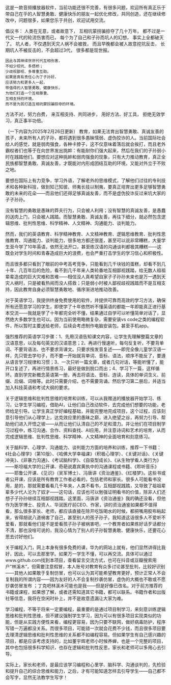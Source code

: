
这是一款音频播放器软件，当前功能还很不完善，有很多问题，欢迎所有真正乐于带自己在乎的人智慧勇敢、健康快乐的朋友一起优化修改，共同创造，还在继续修改中，问题很多，如果您乐于共创，欢迎试用交流。

倡议书：
    人类在无意，或者故意下，
    互相坑蒙拐骗掠夺了几十万年，
    都不过是一代又一代的轮流伤害而已，
    每个为了自己和子孙而坑人的幻想，
    事实上全都破灭了。
    坑人者，不仅遇到天灾人祸不会被救，
    而且早晚都会被人故意挖坑反击，
    长期坑人不被反击的，不会超过3代，
    很多都是现世报。
    
    因此与其继续世世代代互相伤害，
    不如少挖坑、多搭桥；
    少歧视鄙视、多尊重互助。
    如果是真有责任心为了子孙好，
    应该努力和更多人一起，
    带值得的人智慧勇敢、健康快乐，
    为他们打造一个互相尊重、
    互相支持的环境，
    而不是为其打造互相坑蒙拐骗掠夺的环境。


方法不对，努力白费，
来互相支持、共同进步，
用好方法、好工具，
拒绝无效学习，真正事半功倍。


（一下内容为2025年2月26日更新）
教育，如果无法育出智慧勇敢、真诚友善的孩子，未来所有人的子孙，都将遇到很多愚昧懦弱、虚伪狡诈的人。当前国际社会给人的感觉，就是弱肉强食，各种卡脖子，这不仅意味着落后就会挨打，而且老外霸权者们也等于在向世界发出挑衅：有能耐你们强大起来，然后在我们的子孙弱小时在践踏他们。要想应对这种挑衅和弱肉强食的现象，只有大力推动教育，真正全民族都智慧勇敢、真诚友善，才既能对内形成团结互助的环境，又能对外立于不败之地。

要想在国际上有力竞争，学习外语，了解老外的思维模式，了解他们过往的专利技术和各种新科技，做到知己知彼、师夷长技以制夷，要真正培育出更多足够智慧勇敢的未来的花朵——而且他们还得足够真诚友善，而不是虚伪狡诈反过来坑大家的子子孙孙。

没有智慧的勇敢是愚昧的莽夫行为，只会被人利用；没有智慧的真诚友善，是愚蠢的送肉上门，只会被人践踏。而智慧勇敢、真诚友善，再往下细分，就必然包含逻辑思维、批判性思维、科学精神、人文精神、沟通能力、谈判能力。

然而，我们的英语教育、科学精神教育、人文精神教育、逻辑思维教育、批判性思维教育、沟通能力、谈判能力，很多地方都还很差，甚至可以说非常糟糕，大量学生至今学了10年英语，依然无法开口，甚至练汉语的沟通谈判都极其糟糕——这既会对学生时间和青春造成巨大的浪费，也会严重打击学生的学习信心和积极性。

而且很多都只看到了眼前的中考高考竞争，只能看到几千块钱的蛋糕，却看不到几十年、几百年后的危险，看不到几千年来人类轮番地互相鄙视践踏，给无数人祖祖辈辈造成的巨大灾难和苦难——相信没人真希望自家子子孙孙未来也是万一遇到天灾人祸时，只是被看热闹而没人搭救；只是弱小时被人鄙视歧视践踏而不是互相支持，因此教育自身必须智慧勇敢地、循序渐进地推动改善。

对于英语学习，我提供终身免费使用的软件，并提供可靠而高效的学习方法，确保所有还愿意学习的学生，即使学了十年依然听不懂英语的都能一年即能真正进行基本交流——我就是学了十年都完全听不懂，结果通过自学可以听懂简单对话了，显然绝大多数学生也可以。因为当前使用略微复杂，需要安装vs code之类的编程软件，所以暂时主要送给老师，后续会考虑制作电脑安装包，甚至手机app。

强烈推荐的英语学习步骤：1、先用汉语告知课文内容，让学生先理解整篇文章的汉语意思，以及每句英文的汉语意思；2、再进行慢速听，每句反复听，不要背单词、不要背语法、也不要求背课文。只要求按发音复述——即完全像儿童学汉语一样，先只管去学句子，而不要一开始就背单词、音标、语法，顺序不能反了，要遵从语言学习规律和习惯；3、一次只听一篇文章，或者几句对话，等能听懂了，能开口复述了，再进行情景练习，最好是做到脱口而出；4、学习下一篇，这样循环。直到学完新概念英语第一册，再去将语法、音标、连读，具体的单词含义、前缀、后缀、词根等。此时只需要介绍，也不需要背诵。然后学习第二册后，并适当加入科技英语和考试大纲的要求。

关于逻辑思维和批判性思维的培育和训练，可以从我赠送的播放器开始学习、练习，让学生学习编程，借助AI，让他们自己改动软件，去完成他们想要的功能，老师给足引导。让学生真正学好编程基础，并能完整地完成项目，这个过程，应该刻意引导他们从心理学上，达克效应里的愚昧之巅，进入绝望之谷，再努力引导、帮助他们进入开悟之坡——从而让他们认清自己的不足和潜力。并让他们在项目制学习过程中，练习沟通、合作、资料查找、AI应用，并注意诗词和艺术的培育，从而完成逻辑思维、批判性思维、科学精神、人文精神的全面培育和刻意练习。

关于脑科学、心理学、沟通能力、谈判能力方面的培养和训练，推荐一下书籍：《社会心理学》（第10版）、《哈佛大学幸福课》（积极心理学）、《关键对话》、《关键冲突》、《非暴力沟通》、《考试脑科学》、《自驱型成长》、《从生物学看人类行为》——斯坦福大学的公开课、奇葩说嘉宾黄执中的沟通课程或书籍、《聆听音乐》——耶鲁公开课、《见识》（吴军博士）、冯唐讲《资治通鉴》、《红楼梦》。这些书或者公开课，应该是所有教育工作者必看的，包括老师和家长。很多人可能看书没用，是的，那就需要看看几千年来，人类不看书，互相鄙视践踏，又导致了祖祖辈辈多少代人沦为了奴才——这句话，应该也可以勉强证明看书的价值，除非人们还想子子孙孙继续互相鄙视践踏。这里面，冯唐讲《资治通鉴》我的确还没看，但他作为医学博士、投资人、华润医疗前CEO、作家，讲的资治通鉴如果都不值得看，那么很多家长、老师，都应该直接在除开吃饭喝水的时候，都把嘴用胶布粘起来，省得胡说八道祸害了自己，甚至别人的孩子孙子。我知道这话很多人不爱听不爱看，那就看他们是不是爱看孩子孙子被祸害吧，一个教育者如果练好话歹话都分不清，那也没啥可说的，我没心情为了别人的子孙智慧勇敢、健康快乐，还要花心思去讨好他们。 

关于编程入门，网上本身有很多免费的课，华为的网站上就有，他们显然讲得比我好，因此，可以去那里学。如果万一学生不懂，可以再交流。具体可以通过www.github.com找到本项目，查看留言交流方式，也可在抖音或豆瓣搜索用户“林溪木”，但需要注意假冒，本人账号对教育有众多讨论甚至批判，比较好识别——其他人如果敢于复制仿冒，也可以认为其可能希望教育更好，预计正常人不会复制我的所谓内容——因为友好的人不会复制抄袭仿冒，虚伪的大概也不敢或不愿抄袭仿冒发布 ；丁克吧林溪木可能也是我——但是好像已改名。对于前方推荐的书籍或课程，如果想了解，或者还需知道其它书籍，都可以联系。书籍作者和出版社等信息，我将在空闲时补上，并不是故意遗漏让大家为难。

学习编程，不等于将来一定要编程，最重要的是通过项目制学习，来刻意训练逻辑思维和批判性思维，但不建议强制学生学习，因为可以有很多项目实现类似的功能，但是从实践方便性来看，编程更容易，因为只要不联网，做好病毒防护，程序写错一万遍都没关系。而很多项目，可能错一次就会花费不少钱，而且很多项目要去理清逻辑思维和批判性思维的关系都不如编程容易。但如果学生有自己感兴趣的项目，都是应该考虑支持的，比如董宇辉老师小时候养蝉，也是一个完整的项目，其中也包括很多科学知识，也存在逻辑和批判性反思，家长和老师可以多用心去引导。

实际上，家长和老师，是最应该学习编程和心里学、脑科学、沟通谈判的，先检验和提升自己的综合思维和能力，之后，才有可能知道怎样去引导学生——自己都不会写字，显然无法教学生写字！

